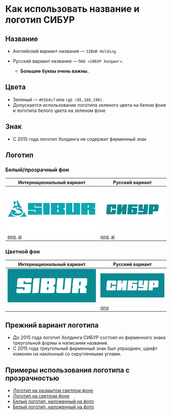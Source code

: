 Как использовать название и логотип СИБУР
======

Название
------
* Английский вариант названия —  `SIBUR Holding`.
* Русский вариант названия — `ПАО «СИБУР Холдинг»`.

  * **Большие буквы очень важны.**
  
Цвета
------
* Зеленый — `#55b4c7` или `rgb (85,180,199)`.
* Допускается использование логотипа зеленого цвета на белом фоне и логотипа белого цвета на зеленом фоне

Знак
------
* С 2015 года логотип Холдинга не содержит фирменный знак

Логотип
------

### Белый/прозрачный фон

| Интернациональный вариант | Русский вариант |
| --- | --- |
| <img src="https://github.com/sibur-holding/logo/blob/master/sibur-logotip.jpg?raw=true" alt="SIBUR Logo"> | <img src="https://raw.githubusercontent.com/sibur-holding/logo/master/SIBUR_logo_RUS.jpg" alt="СИБУР лого"> |
| [png](https://raw.githubusercontent.com/sibur-holding/logo/master/Sibur_logo_EN_CS3.png), [ai](https://github.com/sibur-holding/logo/raw/master/Sibur_logo_EN_CS3.ai) | [png](https://raw.githubusercontent.com/sibur-holding/logo/master/Sibur_logo_RU_CS3.png), [ai](https://github.com/sibur-holding/logo/raw/master/Sibur_logo_RU_CS3.ai) |

### Цветной фон

| Интернациональный вариант | Русский вариант |
| --- | --- |
| <img src="https://raw.githubusercontent.com/sibur-holding/logo/master/SIBUR_logo_INT_bg.jpg" alt="SIBUR Logo"> | <img src="https://raw.githubusercontent.com/sibur-holding/logo/master/SIBUR_logo_RUS_bg.jpg" alt="СИБУР лого"> |
|  | [png](https://raw.githubusercontent.com/sibur-holding/logo/master/whiteru.png) |

Прежний вариант логотипа
------

* До 2015 года логотип Холдинга СИБУР состоял из фирменного знака треугольной формы и написания названия.
* С 2015 года треугольный фирменный знак был упразднен, шрифт изменен на наклонный со скругленными углами.

Примеры использования логотипа с прозрачностью
------

* [Логотип на размытом светлом фоне](https://github.com/sibur-holding/logo/blob/master/examples/sibur-2.jpg)
* [Логотип на светлом фоне](https://github.com/sibur-holding/logo/blob/master/examples/sibur-voronezhsintezkauchuck.jpg)
* [Белый логотип, наложенный на фото](https://github.com/sibur-holding/logo/blob/master/examples/logotip-sibur-802168.jpg)
* [Белый логотип, наложенный на фото](https://github.com/sibur-holding/logo/blob/master/examples/sibur_logo.jpg)
